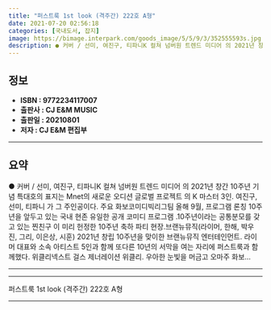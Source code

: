 ```yaml
---
title: "퍼스트룩 1st look (격주간) 222호 A형"
date: 2021-07-20 02:56:18
categories: [국내도서, 잡지]
image: https://bimage.interpark.com/goods_image/5/5/9/3/352555593s.jpg
description: ● 커버 / 선미, 여진구, 티파니K 컬쳐 넘버원 트렌드 미디어 의 2021년 창간 10주년 기념 특대호의 표지는 Mnet의 새로운 오디션 글로벌 프로젝트 의 K 마스터 3인. 여진구, 선미, 티파니 가 그 주인공이다. 주요 화보코미디빅리그팀 올해 9월, 프로그램 론칭 10주년을
---
```


## **정보**

- **ISBN : 9772234117007**
- **출판사 : CJ E&M MUSIC**
- **출판일 : 20210801**
- **저자 : CJ E&M 편집부**

------



## **요약**

●  커버 / 선미, 여진구, 티파니K 컬쳐 넘버원 트렌드 미디어 의 2021년 창간 10주년 기념 특대호의 표지는 Mnet의 새로운 오디션 글로벌 프로젝트 의 K 마스터 3인. 여진구, 선미, 티파니 가 그 주인공이다.  주요 화보코미디빅리그팀  올해 9월, 프로그램 론칭 10주년을 앞두고 있는 국내 현존 유일한 공개 코미디 프로그램 .10주년이라는 공통분모를 갖고 있는 찐친구  이  미리 헌정한  10주년 축하 파티 현장.브랜뉴뮤직(라이머, 한해, 박우진, 그리, 이은상, 시훈)  2021년 창립 10주년을 맞이한 브랜뉴뮤직 엔터테인먼트. 라이머 대표와 소속 아티스트 5인과 함께 또다른 10년의 서막을 여는 자리에 퍼스트룩과 함께했다. 위클리넥스트 걸스 제너레이션 위클리. 우아한 눈빛을 머금고 오마주 화보...

------



------


퍼스트룩 1st look (격주간) 222호 A형 

------


